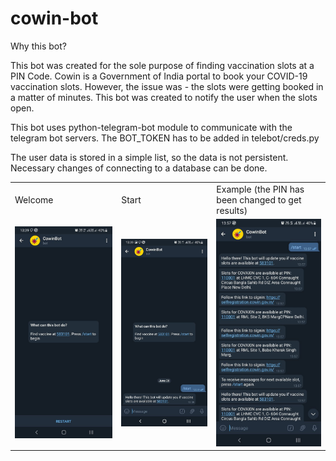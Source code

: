 # cowin-bot

Why this bot?

This bot was created for the sole purpose of finding vaccination slots at a PIN Code. Cowin is a Government of India portal to book your COVID-19 vaccination slots. However, the issue was - the slots were getting booked in a matter of minutes. This bot was created to notify the user when the slots open.

This bot uses python-telegram-bot module to communicate with the telegram bot servers. The BOT_TOKEN has to be added in telebot/creds.py

The user data is stored in a simple list, so the data is not persistent. Necessary changes of connecting to a database can be done. 

<table>
  <tr>
    <td>Welcome</td>
     <td>Start</td>
    <td>Example (the PIN has been changed to get results)</td>
  </tr>
  <tr>
    <td><img src="https://github.com/GSNikhil/cowin-bot/blob/main/images/welcome.jpg" alt="welcome" width="300"/></td>
    <td>
<img src="https://github.com/GSNikhil/cowin-bot/blob/main/images/start.jpg" alt="start" width="300"/></td>
    <td>
<img src="https://github.com/GSNikhil/cowin-bot/blob/main/images/example.jpg" alt="example" width="300"/></td>
  </tr>
 </table>



